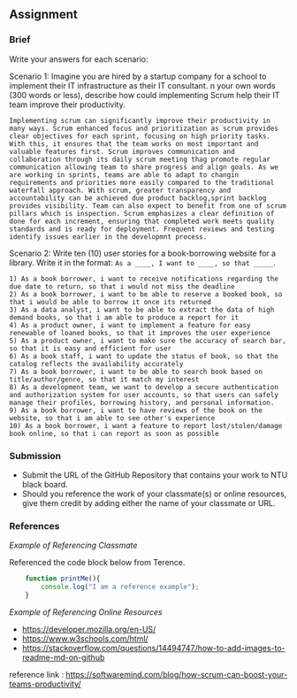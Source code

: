 ## Assignment

### Brief

Write your answers for each scenario:

Scenario 1:
Imagine you are hired by a startup company for a school to implement their IT infrastructure as their IT consultant. n your own words (300 words or less), describe how could implementing Scrum help their IT team improve their productivity.

```
Implementing scrum can significantly improve their productivity in many ways. Scrum enhanced focus and prioritization as scrum provides clear objectives for each sprint, focusing on high priority tasks. With this, it ensures that the team works on most important and valuable features first. Scrum improves communication and collaboration through its daily scrum meeting thag promote regular communication allowing team to share progress and align goals. As we are working in sprints, teams are able to adapt to changin requirements and priorities more easily compared to the traditional waterfall approach. With scrum, greater transparency and accountability can be achieved due product backlog,sprint backlog provides visibility. Team can also expect to benefit from one of scrum pillars which is inspection. Scrum emphasizes a clear definition of done for each increment, ensuring that completed work meets quality standards and is ready for deployment. Frequent reviews and testing identify issues earlier in the developmnt process.
```

Scenario 2:
Write ten (10) user stories for a book-borrowing website for a library. Write it in the format: `As a ____, I want to ____, so that _____`.

```
1) As a book borrower, i want to receive notifications regarding the due date to return, so that i would not miss the deadline
2) As a book borrower, i want to be able to reserve a booked book, so that i would be able to borrow it once its returned
3) As a data analyst, i want to be able to extract the data of high demand books, so that i am able to produce a report for it
4) As a product owner, i want to implement a feature for easy renewable of loaned books, so that it improves the user experience 
5) As a product owner, i want to make sure the accuracy of search bar, so that it is easy and efficient for user
6) As a book staff, i want to update the status of book, so that the catalog reflects the availability accurately
7) As a book borrower, i want to be able to search book based on title/author/genre, so that it match my interest
8) As a development team, we want to develop a secure authentication and authorization system for user accounts, so that users can safely manage their profiles, borrowing history, and personal information.
9) As a book borrower, i want to have reviews of the book on the website, so that i am able to see other's experience
10) As a book borrower, i want a feature to report lost/stolen/damage book online, so that i can report as soon as possible
```


### Submission 

- Submit the URL of the GitHub Repository that contains your work to NTU black board.
- Should you reference the work of your classmate(s) or online resources, give them credit by adding either the name of your classmate or URL. 


### References

_Example of Referencing Classmate_

Referenced the code block below from Terence.
```js
    function printMe(){
        console.log("I am a reference example");
    }
```

_Example of Referencing Online Resources_

- https://developer.mozilla.org/en-US/
- https://www.w3schools.com/html/
- https://stackoverflow.com/questions/14494747/how-to-add-images-to-readme-md-on-github



reference link : https://softwaremind.com/blog/how-scrum-can-boost-your-teams-productivity/